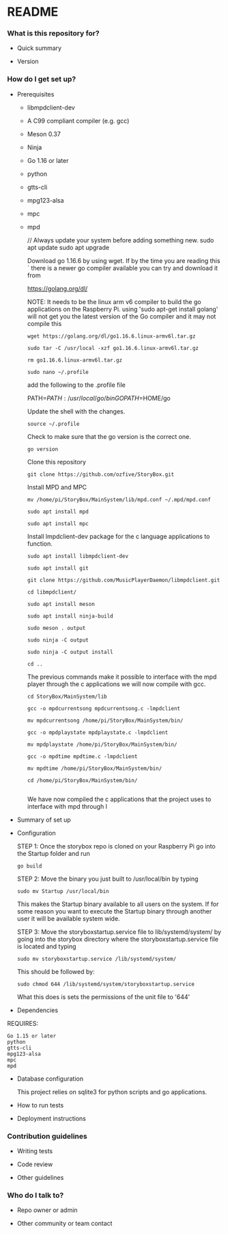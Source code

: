 # README #

### What is this repository for? ###

* Quick summary

* Version

### How do I get set up? ###

* Prerequisites
		
	* libmpdclient-dev
	* A C99 compliant compiler (e.g. gcc)
	* Meson 0.37
	* Ninja
	* Go 1.16 or later
	* python
	* gtts-cli
	* mpg123-alsa
	* mpc
	* mpd

		// Always update your system before adding something new.
		sudo apt update
		sudo apt upgrade

		Download go 1.16.6 by using wget. If by the time you are reading this  `
		there is a newer go compiler available you can try and download it from

		https://golang.org/dl/

		NOTE: It needs to be the linux arm v6 compiler to build the go applications on
		the Raspberry Pi. using 'sudo apt-get install golang' will not get you the
		latest version of the Go compiler and it may not compile this 

		```shell
		wget https://golang.org/dl/go1.16.6.linux-armv6l.tar.gz
		
		sudo tar -C /usr/local -xzf go1.16.6.linux-armv6l.tar.gz

		rm go1.16.6.linux-armv6l.tar.gz

		sudo nano ~/.profile
		```

		add the following to the .profile file

		PATH=$PATH:/usr/local/go/bin
		GOPATH=$HOME/go

		Update the shell with the changes.
		```shell
		source ~/.profile
		```

		Check to make sure that the go version is the correct one.
		```shell
		go version
		```
		Clone this repository
		```shell
		git clone https://github.com/ozfive/StoryBox.git
		```
		Install MPD and MPC

		```shell
		mv /home/pi/StoryBox/MainSystem/lib/mpd.conf ~/.mpd/mpd.conf
		
		sudo apt install mpd

		sudo apt install mpc
		```
		Install lmpdclient-dev package for the c language applications to function.

		```shell
		sudo apt install libmpdclient-dev
		
		sudo apt install git

		git clone https://github.com/MusicPlayerDaemon/libmpdclient.git
		
		cd libmpdclient/
		
		sudo apt install meson

		sudo apt install ninja-build

		sudo meson . output
		
		sudo ninja -C output
		
		sudo ninja -C output install

		cd ..
		```

		The previous commands make it possible to interface with the mpd player 
		through the c applications we will now compile with gcc.

		```shell
		cd StoryBox/MainSystem/lib

		gcc -o mpdcurrentsong mpdcurrentsong.c -lmpdclient
		
		mv mpdcurrentsong /home/pi/StoryBox/MainSystem/bin/

		gcc -o mpdplaystate mpdplaystate.c -lmpdclient

		mv mpdplaystate /home/pi/StoryBox/MainSystem/bin/

		gcc -o mpdtime mpdtime.c -lmpdclient

		mv mpdtime /home/pi/StoryBox/MainSystem/bin/

		cd /home/pi/StoryBox/MainSystem/bin/


		```

		We have now compiled the c applications that the project uses to interface with mpd through l

* Summary of set up

* Configuration
	
	STEP 1: Once the storybox repo is cloned on your Raspberry Pi go into the Startup folder and run 

	```
	go build
	```

	STEP 2: Move the binary you just built to /usr/local/bin by typing 

	```
	sudo mv Startup /usr/local/bin
	```

	This makes the Startup binary available to all users on the system. If for some reason you want to
	execute the Startup binary through another user it will be available system wide.

	STEP 3: Move the storyboxstartup.service file to lib/systemd/system/ by going into the storybox 
	directory where the storyboxstartup.service file is located and typing 

	```
	sudo mv storyboxstartup.service /lib/systemd/system/ 
	```
	This should be followed by:

	```
	sudo chmod 644 /lib/systemd/system/storyboxstartup.service
	```

	What this does is sets the permissions of the unit file to '644'

* Dependencies

REQUIRES:

	Go 1.15 or later
	python
	gtts-cli
	mpg123-alsa
	mpc
	mpd

* Database configuration

	This project relies on sqlite3 for python scripts and go applications.

* How to run tests

* Deployment instructions

### Contribution guidelines ###

* Writing tests

* Code review

* Other guidelines

### Who do I talk to? ###

* Repo owner or admin

* Other community or team contact